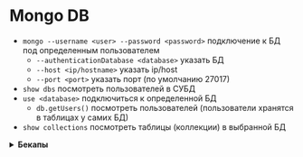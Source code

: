 # Mongo DB

- `mongo --username <user> --password <password>` подключение к БД под определенным пользователем
  - `--authenticationDatabase <database>` указать БД
  - `--host <ip/hostname>` указать ip/host
  - `--port <port>` указать порт (по умолчанию 27017)
- `show dbs` посмотреть пользователей в СУБД
- `use <database>` подключиться к определенной БД
  - `db.getUsers()` посмотреть пользователей (пользователи хранятся в таблицах у самих БД)
- `show collections` посмотреть таблицы (коллекции) в выбранной БД


<details>
  <summary><b>Бекапы</b></summary>
  
- `mongodump -u <user> -p --host=<ip/hostname> ...` команда создания бекапа, далее в зависимости от того как нужно сохранить бекап
___
  - `--db <database> --out /path/to/backup` сохранение бекапа по определенному пути (структура бекапа будет обычная директория с файлами json)
    - `mongorestore --host=<ip/hostname> --db <database> /path/to/backup/database/` восстановление БД из бекапа
___
  - `--gzip -d <database> --archive=/tmp/backup.gz` сохранение бекапа в заархивированном формате
    - `mongorestore --host=<ip=hostname> --gzip --archive=backup-db-habr.gz` восстановление БД из бекапа
___
  - `--out /tmp/backup/` полный бекап всех баз данных
    - `--dir /tmp/backup` восстановление
___
  - `--gzip --out /tmp/backup` полный бекап всех баз данных с сжатием
    - `--gzip --dir /mnt/backup` восстановление  
</details>

